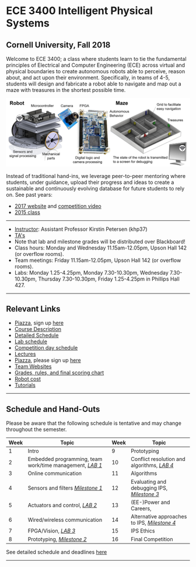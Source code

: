 # ECE 3400 Intelligent Physical Systems

## Cornell University, Fall 2018

Welcome to ECE 3400; a class where students learn to tie the fundamental principles of Electrical and Computer Engineering (ECE) across virtual and physical boundaries to create autonomous robots able to perceive, reason about, and act upon their environment. Specifically, in teams of 4-5, students will design and fabricate a robot able to navigate and map out a maze with treasures in the shortest possible time.

![ECE3400 Overview](./images/Overview.png)

Instead of traditional hand-ins, we leverage peer-to-peer mentoring where students, under guidance, upload their progress and ideas to create a sustainable and continuously evolving database for future students to rely on. See past years: 

* [2017 website](https://cei-lab.github.io/ece3400-2017/) and [competition video](https://www.youtube.com/watch?v=H8rs1d3O4aI&t=33s) 
* [2015 class](https://www.youtube.com/watch?v=WN0maCOflVQ)


***

* [Instructor](./instructors.md): Assistant Professor Kirstin Petersen (khp37)
* [TA's](./instructors.md)
* Note that lab and milestone grades will be distributed over Blackboard!
* Class hours: Monday and Wednesday 11.15am-12.05pm, Upson Hall 142 (or overflow rooms).
* Team meetings: Friday 11.15am-12.05pm, Upson Hall 142 (or overflow rooms).
* Labs: Monday 1.25-4.25pm, Monday 7.30-10.30pm, Wednesday 7.30-10.30pm, Thursday 7.30-10.30pm, Friday 1.25-4.25pm in Phillips Hall 427. 

***

## Relevant Links

* [Piazza](https://piazza.com/cornell/fall2018/ece3400/home?), sign up [here](http://piazza.com/cornell/fall2018/ece3400)
* [Course Description](./courseDescription.md)
* [Detailed Schedule](schedule.md)
* [Lab schedule](https://calendar.google.com/calendar/embed?src=cornell.ece3400%40gmail.com&ctz=America%2FNew_York)
* [Competition day schedule](./CompetitionSchedule.pdf)
* [Lectures](./lectures/lectures.md)
* [Piazza](https://piazza.com/cornell/fall2018/ece3400/home), please sign up [here](https://piazza.com/cornell/fall2018/ece3400)
* [Team Websites](./teams.md)
* [Grades, rules, and final scoring chart](./Grading/Readme.md)
* [Robot cost](./Cost.md)
* [Tutorials](./tutorials/readme.md)

***

## Schedule and Hand-Outs

Please be aware that the following schedule is tentative and may change throughout the semester.

Week | Topic | Week | Topic
-----|-------|------|-------
1 | Intro | 9 | Prototyping   
2 | Embedded programming, team work/time management, [_LAB 1_](./lab1.md) | 10 | Conflict resolution and algorithms, [_LAB 4_](./lab4.md) 
3 | Online communication | 11 | Algorithms 
4 | Sensors and filters [_Milestone 1_](./Grading/Milestone_score.md) | 12 | Evaluating and debugging IPS, [_Milestone 3_](./Grading/Milestone_score.md)
5 | Actuators and control, [_LAB 2_](./lab2.md) | 13 | (EE-)Power and Careers, 
6 | Wired/wireless communication | 14 | Alternative approaches to IPS, [_Milestone 4_](./Grading/Milestone_score.md) 
7 | FPGA/Vision, [_LAB 3_](./lab3.md) | 15 | IPS Ethics 
8 | Prototyping, [_Milestone 2_](./Grading/Milestone_score.md) | 16 | Final Competition

See detailed schedule and deadlines [here](schedule.md)

***
